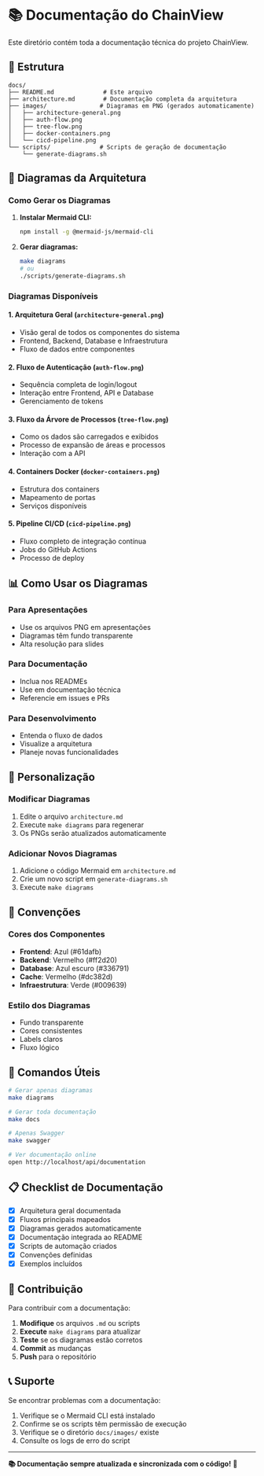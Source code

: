 # 📚 Documentação do ChainView

Este diretório contém toda a documentação técnica do projeto ChainView.

## 📁 Estrutura

```
docs/
├── README.md              # Este arquivo
├── architecture.md        # Documentação completa da arquitetura
├── images/               # Diagramas em PNG (gerados automaticamente)
│   ├── architecture-general.png
│   ├── auth-flow.png
│   ├── tree-flow.png
│   ├── docker-containers.png
│   └── cicd-pipeline.png
└── scripts/              # Scripts de geração de documentação
    └── generate-diagrams.sh
```

## 🎨 Diagramas da Arquitetura

### Como Gerar os Diagramas

1. **Instalar Mermaid CLI:**
   ```bash
   npm install -g @mermaid-js/mermaid-cli
   ```

2. **Gerar diagramas:**
   ```bash
   make diagrams
   # ou
   ./scripts/generate-diagrams.sh
   ```

### Diagramas Disponíveis

#### 1. **Arquitetura Geral** (`architecture-general.png`)
- Visão geral de todos os componentes do sistema
- Frontend, Backend, Database e Infraestrutura
- Fluxo de dados entre componentes

#### 2. **Fluxo de Autenticação** (`auth-flow.png`)
- Sequência completa de login/logout
- Interação entre Frontend, API e Database
- Gerenciamento de tokens

#### 3. **Fluxo da Árvore de Processos** (`tree-flow.png`)
- Como os dados são carregados e exibidos
- Processo de expansão de áreas e processos
- Interação com a API

#### 4. **Containers Docker** (`docker-containers.png`)
- Estrutura dos containers
- Mapeamento de portas
- Serviços disponíveis

#### 5. **Pipeline CI/CD** (`cicd-pipeline.png`)
- Fluxo completo de integração contínua
- Jobs do GitHub Actions
- Processo de deploy

## 📊 Como Usar os Diagramas

### Para Apresentações
- Use os arquivos PNG em apresentações
- Diagramas têm fundo transparente
- Alta resolução para slides

### Para Documentação
- Inclua nos READMEs
- Use em documentação técnica
- Referencie em issues e PRs

### Para Desenvolvimento
- Entenda o fluxo de dados
- Visualize a arquitetura
- Planeje novas funcionalidades

## 🔧 Personalização

### Modificar Diagramas
1. Edite o arquivo `architecture.md`
2. Execute `make diagrams` para regenerar
3. Os PNGs serão atualizados automaticamente

### Adicionar Novos Diagramas
1. Adicione o código Mermaid em `architecture.md`
2. Crie um novo script em `generate-diagrams.sh`
3. Execute `make diagrams`

## 📝 Convenções

### Cores dos Componentes
- **Frontend**: Azul (#61dafb)
- **Backend**: Vermelho (#ff2d20)
- **Database**: Azul escuro (#336791)
- **Cache**: Vermelho (#dc382d)
- **Infraestrutura**: Verde (#009639)

### Estilo dos Diagramas
- Fundo transparente
- Cores consistentes
- Labels claros
- Fluxo lógico

## 🚀 Comandos Úteis

```bash
# Gerar apenas diagramas
make diagrams

# Gerar toda documentação
make docs

# Apenas Swagger
make swagger

# Ver documentação online
open http://localhost/api/documentation
```

## 📋 Checklist de Documentação

- [x] Arquitetura geral documentada
- [x] Fluxos principais mapeados
- [x] Diagramas gerados automaticamente
- [x] Documentação integrada ao README
- [x] Scripts de automação criados
- [x] Convenções definidas
- [x] Exemplos incluídos

## 🤝 Contribuição

Para contribuir com a documentação:

1. **Modifique** os arquivos `.md` ou scripts
2. **Execute** `make diagrams` para atualizar
3. **Teste** se os diagramas estão corretos
4. **Commit** as mudanças
5. **Push** para o repositório

## 📞 Suporte

Se encontrar problemas com a documentação:

1. Verifique se o Mermaid CLI está instalado
2. Confirme se os scripts têm permissão de execução
3. Verifique se o diretório `docs/images/` existe
4. Consulte os logs de erro do script

---

**📚 Documentação sempre atualizada e sincronizada com o código!** 🚀
